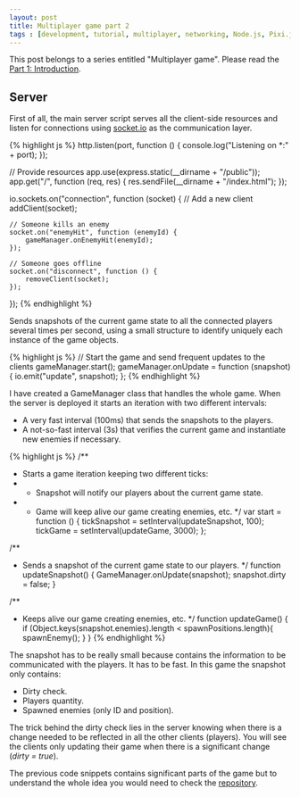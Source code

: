 ```yaml
---
layout: post
title: Multiplayer game part 2
tags : [development, tutorial, multiplayer, networking, Node.js, Pixi.js, socket.io]
---
```


<div class="message">
	This post belongs to a series entitled "Multiplayer game". Please read the <a href="/2015/05/24/multiplayer-game-part-1">Part 1: Introduction</a>.
</div>

## Server

First of all, the main server script serves all the client-side resources and listen for connections using [socket.io](http://socket.io/) as the communication layer.

{% highlight js %}
http.listen(port, function () {
    console.log("Listening on *:" + port);
});

// Provide resources
app.use(express.static(__dirname + "/public"));
app.get("/", function (req, res) {
    res.sendFile(__dirname + "/index.html");
});

io.sockets.on("connection", function (socket) {
    // Add a new client
    addClient(socket);

    // Someone kills an enemy
    socket.on("enemyHit", function (enemyId) {
        gameManager.onEnemyHit(enemyId);
    });
    
    // Someone goes offline
    socket.on("disconnect", function () {
        removeClient(socket);
    });
});
{% endhighlight %}

Sends snapshots of the current game state to all the connected players several times per second, using a small structure to identify uniquely each instance of the game objects.

{% highlight js %}
// Start the game and send frequent updates to the clients
gameManager.start();
gameManager.onUpdate = function (snapshot) {
    io.emit("update", snapshot);
};
{% endhighlight %}

I have created a GameManager class that handles the whole game. When the server is deployed it starts an iteration with two different intervals:

- A very fast interval (100ms) that sends the snapshots to the players.
- A not-so-fast interval (3s) that verifies the current game and instantiate new enemies if necessary.

{% highlight js %}
/**
 * Starts a game iteration keeping two different ticks:
 *  - Snapshot will notify our players about the current game state.
 *  - Game will keep alive our game creating enemies, etc.
 */
var start = function () {
	tickSnapshot = setInterval(updateSnapshot, 100);
	tickGame = setInterval(updateGame, 3000);
};
	
/**
 * Sends a snapshot of the current game state to our players.
 */
function updateSnapshot() {
	GameManager.onUpdate(snapshot);
	snapshot.dirty = false;
}

/**
 * Keeps alive our game creating enemies, etc.
 */
function updateGame() {
	if (Object.keys(snapshot.enemies).length < spawnPositions.length){
		spawnEnemy();
	}
}
{% endhighlight %}

The snapshot has to be really small because contains the information to be communicated with the players. It has to be fast. In this game the snapshot only contains:

- Dirty check.
- Players quantity.
- Spawned enemies (only ID and position).

The trick behind the dirty check lies in the server knowing when there is a change needed to be reflected in all the other clients (players). You will see the clients only updating their game when there is a significant change (*dirty = true*).

The previous code snippets contains significant parts of the game but to understand the whole idea you would need to check the [repository](https://github.com/matiasbeckerle/doom-lgs).